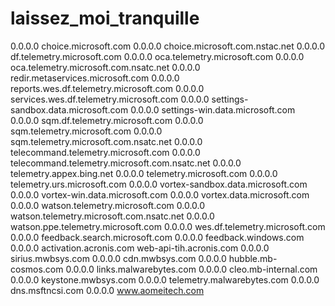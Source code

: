 # laissez_moi_tranquille
0.0.0.0 choice.microsoft.com
0.0.0.0 choice.microsoft.com.nstac.net
0.0.0.0 df.telemetry.microsoft.com
0.0.0.0 oca.telemetry.microsoft.com
0.0.0.0 oca.telemetry.microsoft.com.nsatc.net
0.0.0.0 redir.metaservices.microsoft.com
0.0.0.0 reports.wes.df.telemetry.microsoft.com
0.0.0.0 services.wes.df.telemetry.microsoft.com
0.0.0.0 settings-sandbox.data.microsoft.com
0.0.0.0 settings-win.data.microsoft.com
0.0.0.0 sqm.df.telemetry.microsoft.com
0.0.0.0 sqm.telemetry.microsoft.com
0.0.0.0 sqm.telemetry.microsoft.com.nsatc.net
0.0.0.0 telecommand.telemetry.microsoft.com
0.0.0.0 telecommand.telemetry.microsoft.com.nsatc.net
0.0.0.0 telemetry.appex.bing.net
0.0.0.0 telemetry.microsoft.com
0.0.0.0 telemetry.urs.microsoft.com
0.0.0.0 vortex-sandbox.data.microsoft.com
0.0.0.0 vortex-win.data.microsoft.com
0.0.0.0 vortex.data.microsoft.com
0.0.0.0 watson.telemetry.microsoft.com
0.0.0.0 watson.telemetry.microsoft.com.nsatc.net
0.0.0.0 watson.ppe.telemetry.microsoft.com
0.0.0.0 wes.df.telemetry.microsoft.com
0.0.0.0 feedback.search.microsoft.com
0.0.0.0 feedback.windows.com
0.0.0.0 activation.acronis.com web-api-tih.acronis.com 
0.0.0.0 sirius.mwbsys.com
0.0.0.0 cdn.mwbsys.com
0.0.0.0 hubble.mb-cosmos.com
0.0.0.0 links.malwarebytes.com
0.0.0.0 cleo.mb-internal.com
0.0.0.0 keystone.mwbsys.com
0.0.0.0 telemetry.malwarebytes.com
0.0.0.0 dns.msftncsi.com
0.0.0.0 www.aomeitech.com
